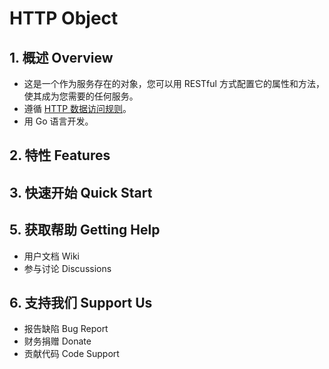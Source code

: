 # HTTP Object

## 1. 概述 Overview

- 这是一个作为服务存在的对象，您可以用 RESTful 方式配置它的属性和方法，使其成为您需要的任何服务。 
- 遵循 [HTTP 数据访问规则](https://github.com/jialo-dev/http-data-access-rule)。
- 用 Go 语言开发。

## 2. 特性 Features

## 3. 快速开始 Quick Start

## 5. 获取帮助 Getting Help

- 用户文档 Wiki
- 参与讨论 Discussions 

## 6. 支持我们 Support Us

- 报告缺陷 Bug Report
- 财务捐赠 Donate 
- 贡献代码 Code Support